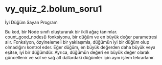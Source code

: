 # vy_quiz_2.bolum_soru1
İyi Düğüm Sayan Program

Bu kod, bir Node sınıfı oluşturarak bir ikili ağaç tanımlar. 
count_good_nodes() fonksiyonu, bir düğüm ve en büyük değer parametresi alır.
Fonksiyon, özyinelemeli bir yaklaşımla, düğümün iyi bir düğüm olup olmadığını kontrol eder.
Eğer düğüm, en büyük değerden daha büyük veya eşitse, iyi bir düğümdür.
Ayrıca, düğümün değeri en büyük değer olarak güncellenir ve sol ve sağ alt dallardaki düğümler için aynı işlem tekrarlanır.
